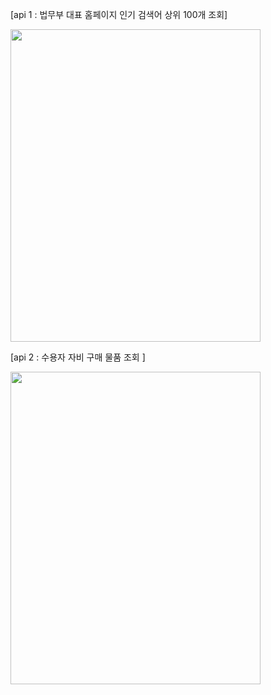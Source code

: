 [api 1 : 법무부 대표 홈페이지 인기 검색어 상위 100개 조회]

<img src="https://github.com/user-attachments/assets/2bee2736-6c51-43c7-aa75-2471a25ecc33" width="400px" height="500px" />

[api 2 : 수용자 자비 구매 물품 조회 ]

<img src="https://github.com/user-attachments/assets/541be112-451f-4f49-b708-37b80b193727" width="400px" height="500px" />
